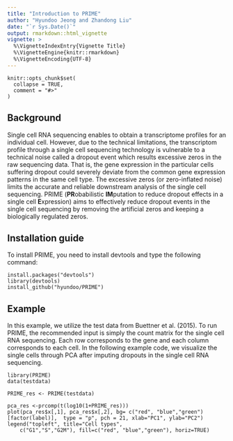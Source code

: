 ```yaml
---
title: "Introduction to PRIME"
author: "Hyundoo Jeong and Zhandong Liu"
date: "`r Sys.Date()`"
output: rmarkdown::html_vignette
vignette: >
  %\VignetteIndexEntry{Vignette Title}
  %\VignetteEngine{knitr::rmarkdown}
  %\VignetteEncoding{UTF-8}
---
```


```{r setup, include = FALSE}
knitr::opts_chunk$set(
  collapse = TRUE,
  comment = "#>"
)
```
## Background
Single cell RNA sequencing enables to obtain a transcriptome profiles for an individual cell. However, due to the technical limitations, the transcriptom profile through a single cell sequencing technology is vulnerable to a technical noise called a dropout event which results excessive zeros in the raw sequencing data. That is, the gene expression in the particular cells suffering dropout could severely deviate from the common gene expression patterns in the same cell type. The excessive zeros (or zero-inflated noise) limits the accurate and reliable downstream analysis of the single cell sequencing. PRIME (**PR**obabilistic **IM**putation to reduce dropout effects in a single cell **E**xpression) aims to effectively reduce dropout events in the single cell sequencing by removing the artificial zeros and keeping a biologically regulated zeros.


<!-- PRIME: a probabilistic imputation method to reduce dropout effects in single cell RNA sequencing -->


## Installation guide
To install PRIME, you need to install devtools and type the following command:
```
install.packages("devtools")
library(devtools)
install_github("hyundoo/PRIME")
```




## Example
In this example, we utilize the test data from Buettner et al. (2015). To run PRIME, the recommended input is simply the count matrix for the single cell RNA sequencing. Each row corresponds to the gene and each column corresponds to each cell. In the following example code, we visualize the single cells through PCA after imputing dropouts in the single cell RNA sequencing. 
```
library(PRIME)
data(testdata)

PRIME_res <- PRIME(testdata)

pca_res <-prcomp(t(log10(1+PRIME_res)))
plot(pca_res$x[,1], pca_res$x[,2], bg= c("red", "blue","green")[factor(label)],  type = "p", pch = 21, xlab="PC1", ylab="PC2")
legend("topleft", title="Cell types",
  	c("G1","S","G2M"), fill=c("red", "blue","green"), horiz=TRUE)
```
